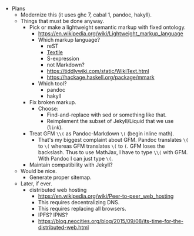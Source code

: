 - Plans
    - Modernize this (it uses ghc 7, cabal 1, pandoc, hakyll).
    - Things that must be done anyway.
        - Pick or make a lightweight semantic markup with fixed ontology.
            - https://en.wikipedia.org/wiki/Lightweight_markup_language
            - Which markup language?
                - reST
                - [Textile](https://en.wikipedia.org/wiki/Textile_(markup_language))
                - S-expression
                - not Markdown?
                - https://tiddlywiki.com/static/WikiText.html
                - https://hackage.haskell.org/package/mmark
            - Which tool?
                - pandoc
                - hakyll
        - Fix broken markup.
            - Choose:
                - Find-and-replace with sed or something like that.
                - Reimplement the subset of Jekyll/Liquid that we use (`link`).
        - Treat GFM `\\(` as Pandoc-Markdown `\(` (begin inline math).
            - That's my biggest complaint about GFM.
            Pandoc translates `\(` to `\(` whereas GFM translates `\(` to `(`.
            GFM loses the backslash.
            Thus to use MathJax, I have to type `\\(` with GFM.
            With Pandoc I can just type `\(`.
        - Maintain compatibility with Jekyll?
    - Would be nice.
        - Generate proper sitemap.
    - Later, if ever.
        - distributed web hosting
            - https://en.wikipedia.org/wiki/Peer-to-peer_web_hosting
            - This requires decentralizing DNS.
            - This requires replacing all browsers.
            - IPFS? IPNS?
            - https://blog.neocities.org/blog/2015/09/08/its-time-for-the-distributed-web.html
